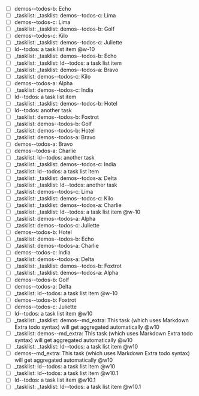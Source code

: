 - [ ] demos--todos-b: Echo
- [ ] _tasklist: _tasklist: demos--todos-c: Lima
- [ ] demos--todos-c: Lima
- [ ] _tasklist: _tasklist: demos--todos-b: Golf
- [ ] demos--todos-c: Kilo
- [ ] _tasklist: _tasklist: demos--todos-c: Juliette
- [ ] ld--todos: a task list item @w-10
- [ ] _tasklist: _tasklist: demos--todos-b: Echo
- [ ] _tasklist: _tasklist: ld--todos: a task list item
- [ ] _tasklist: _tasklist: demos--todos-a: Bravo
- [ ] _tasklist: demos--todos-c: Kilo
- [ ] demos--todos-a: Alpha
- [ ] _tasklist: demos--todos-c: India
- [ ] ld--todos: a task list item
- [ ] _tasklist: _tasklist: demos--todos-b: Hotel
- [ ] ld--todos: another task
- [ ] _tasklist: demos--todos-b: Foxtrot
- [ ] _tasklist: demos--todos-b: Golf
- [ ] _tasklist: demos--todos-b: Hotel
- [ ] _tasklist: demos--todos-a: Bravo
- [ ] demos--todos-a: Bravo
- [ ] demos--todos-a: Charlie
- [ ] _tasklist: ld--todos: another task
- [ ] _tasklist: _tasklist: demos--todos-c: India
- [ ] _tasklist: ld--todos: a task list item
- [ ] _tasklist: _tasklist: demos--todos-a: Delta
- [ ] _tasklist: _tasklist: ld--todos: another task
- [ ] _tasklist: demos--todos-c: Lima
- [ ] _tasklist: _tasklist: demos--todos-c: Kilo
- [ ] _tasklist: _tasklist: demos--todos-a: Charlie
- [ ] _tasklist: _tasklist: ld--todos: a task list item @w-10
- [ ] _tasklist: demos--todos-a: Alpha
- [ ] _tasklist: demos--todos-c: Juliette
- [ ] demos--todos-b: Hotel
- [ ] _tasklist: demos--todos-b: Echo
- [ ] _tasklist: demos--todos-a: Charlie
- [ ] demos--todos-c: India
- [ ] _tasklist: demos--todos-a: Delta
- [ ] _tasklist: _tasklist: demos--todos-b: Foxtrot
- [ ] _tasklist: _tasklist: demos--todos-a: Alpha
- [ ] demos--todos-b: Golf
- [ ] demos--todos-a: Delta
- [ ] _tasklist: ld--todos: a task list item @w-10
- [ ] demos--todos-b: Foxtrot
- [ ] demos--todos-c: Juliette
- [ ] ld--todos: a task list item @w10
- [ ] _tasklist: _tasklist: demos--md_extra: This task (which uses Markdown Extra todo syntax) will get aggregated automatically @w10
- [ ] _tasklist: demos--md_extra: This task (which uses Markdown Extra todo syntax) will get aggregated automatically @w10
- [ ] _tasklist: _tasklist: ld--todos: a task list item @w10
- [ ] demos--md_extra: This task (which uses Markdown Extra todo syntax) will get aggregated automatically @w10
- [ ] _tasklist: ld--todos: a task list item @w10
- [ ] _tasklist: ld--todos: a task list item @w10.1
- [ ] ld--todos: a task list item @w10.1
- [ ] _tasklist: _tasklist: ld--todos: a task list item @w10.1
